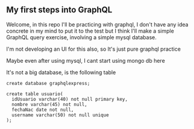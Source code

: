 ## My first steps into GraphQL

Welcome, in this repo I'll be practicing with graphql, I don't have any idea concrete
in my mind to put it to the test but I think I'll make a simple GraphQL 
query exercise, involving a simple mysql database.

I'm not developing an UI for this also, so It's just pure graphql practice

Maybe even after using mysql, I cant start using mongo db here

It's not a big database, is the following table

```
create database graphqlexpress;

create table usuario(
  idUsuario varchar(40) not null primary key,
  nombre varchar(45) not null,
  fechaNac date not null,
  username varchar(50) not null unique
);

```
